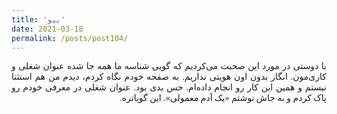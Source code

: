 ```yaml
---
title: 'بیو'
date: 2021-03-18
permalink: /posts/post104/
---
```

<div align="justify" dir="rtl" style="font-family:vazir;">

با دوستی در مورد این صحبت می‌کردیم که گویی شناسه ما همه جا شده عنوان شغلی و کاری‌مون. انگار بدون اون هویتی نداریم. به صفحه خودم نگاه کردم، دیدم من هم استثنا نیستم و همین این کار رو انجام داده‌ام. حس بدی بود. عنوان شغلی در معرفی خودم رو پاک کردم و به جاش نوشتم «یک آدم معمولی». این گویاتره.

</div>


